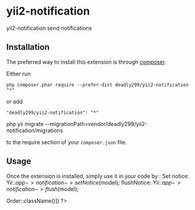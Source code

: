 yii2-notification
===================
yii2-notification send notifications

Installation
------------

The preferred way to install this extension is through [composer](http://getcomposer.org/download/).

Either run

```
php composer.phar require --prefer-dist deadly299/yii2-notification "*"
```

or add

```
"deadly299/yii2-notification": "*"
```

php yii migrate --migrationPath=vendor/deadly299/yii2-notification/migrations


to the require section of your `composer.json` file.


Usage
-----

Once the extension is installed, simply use it in your code by  :
  Set notice:
    Yii::$app->notification->setNotice($model);
  flushNotice: 
    Yii::$app->notification->flush($model);
<?= \deadly299\notification\widgets\NoticeInfo::widget(['model' => Order::className()]) ?>
